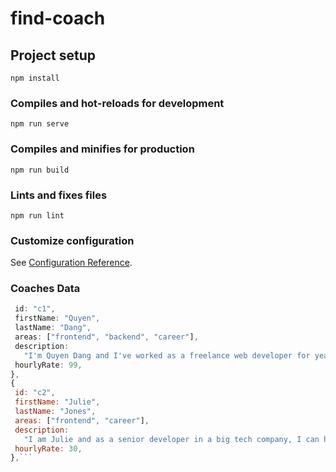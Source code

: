 # find-coach

## Project setup

```
npm install
```

### Compiles and hot-reloads for development

```
npm run serve
```

### Compiles and minifies for production

```
npm run build
```

### Lints and fixes files

```
npm run lint
```

### Customize configuration

See [Configuration Reference](https://cli.vuejs.org/config/).

### Coaches Data

````js {
 id: "c1",
 firstName: "Quyen",
 lastName: "Dang",
 areas: ["frontend", "backend", "career"],
 description:
   "I'm Quyen Dang and I've worked as a freelance web developer for years. Let me help you become a developer as well!",
 hourlyRate: 99,
},
{
 id: "c2",
 firstName: "Julie",
 lastName: "Jones",
 areas: ["frontend", "career"],
 description:
   "I am Julie and as a senior developer in a big tech company, I can help you get your first job or progress in your current role.",
 hourlyRate: 30,
},```
````
